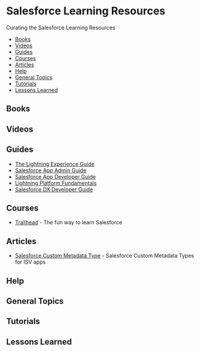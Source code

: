 # Salesforce Learning Resources
Curating the Salesforce Learning Resources

  * [Books](#books)
  * [Videos](#videos)
  * [Guides](#guides)
  * [Courses](#courses)	
  * [Articles](#articles)
  * [Help](#help)
  * [General Topics](#general-topics)
  * [Tutorials](#tutorials)
  * [Lessons Learned](#lessons-learned)  
  
  ## Books
  ## Videos
  ## Guides
  
  * [The Lightning Experience Guide](https://resources.docs.salesforce.com/198/latest/en-us/sfdc/pdf/lightning_experience_guide.pdf)
  * [Salesforce App Admin Guide](https://resources.docs.salesforce.com/220/latest/en-us/sfdc/pdf/salesforce1_admin_guide.pdf)
  * [Salesforce App Developer Guide](https://resources.docs.salesforce.com/220/latest/en-us/sfdc/pdf/salesforce1_guide.pdf)
  * [Lightning Platform Fundamentals](https://resources.docs.salesforce.com/214/latest/en-us/sfdc/pdf/salesforce_creating_on_demand_apps.pdf)
  * [Salesforce DX Developer Guide](https://resources.docs.salesforce.com/210/latest/en-us/sfdc/pdf/sfdx_dev.pdf)
  
  ## Courses
  
  * [Trailhead](https://trailhead.salesforce.com/) - The fun way to learn Salesforce

  ## Articles
  
   * [Salesforce Custom Metadata Type](https://www.dhruvsoft.com/blog/salesforce-custom-metadata-types-for-isv-apps/) - Salesforce Custom Metadata Types for ISV apps
  
  ## Help
  ## General Topics
  ## Tutorials
  ## Lessons Learned
